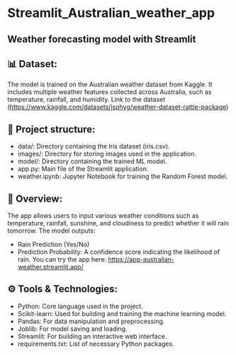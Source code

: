 # Streamlit_Australian_weather_app
## Weather forecasting model with Streamlit

##

## 📊 Dataset:
The model is trained on the Australian weather dataset from Kaggle. It includes multiple weather features collected across Australia, such as temperature, rainfall, and humidity.
Link to the dataset (https://www.kaggle.com/datasets/jsphyg/weather-dataset-rattle-package)

## 📁 Project structure:
 - data/: Directory containing the Iris dataset (iris.csv).
 - images/: Directory for storing images used in the application.
 - model/: Directory containing the trained ML model.
 - app.py: Main file of the Streamlit application.
 - weather.ipynb: Jupyter Notebook for training the Random Forest model.


## 📝 Overview:
The app allows users to input various weather conditions such as temperature, rainfall, sunshine, and cloudiness to predict whether it will rain tomorrow. The model outputs:
- Rain Prediction (Yes/No)
- Prediction Probability: A confidence score indicating the likelihood of rain.
You can try the app here: https://app-australian-weather.streamlit.app/

## ⚙️ Tools & Technologies:
 - Python: Core language used in the project.
 - Scikit-learn: Used for building and training the machine learning model.
 - Pandas: For data manipulation and preprocessing.
 - Joblib: For model saving and loading.
 - Streamlit: For building an interactive web interface.
 - requirements.txt: List of necessary Python packages.
